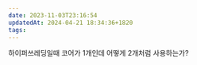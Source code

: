 ```yaml
---
date: 2023-11-03T23:16:54
updatedAt: 2024-04-21 18:34:36+1820
tags: 
---
```

하이퍼쓰레딩일때 코어가 1개인데 어떻게 2개처럼 사용하는가?